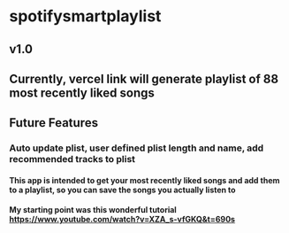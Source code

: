 # **spotifysmartplaylist**

## **v1.0**
## Currently, vercel link will generate playlist of 88 most recently liked songs

## **Future Features**
### Auto update plist, user defined plist length and name, add recommended tracks to plist

#### This app is intended to get your most recently liked songs and add them to a playlist, so you can save the songs you actually listen to

#### My starting point was this wonderful tutorial https://www.youtube.com/watch?v=XZA_s-vfGKQ&t=690s